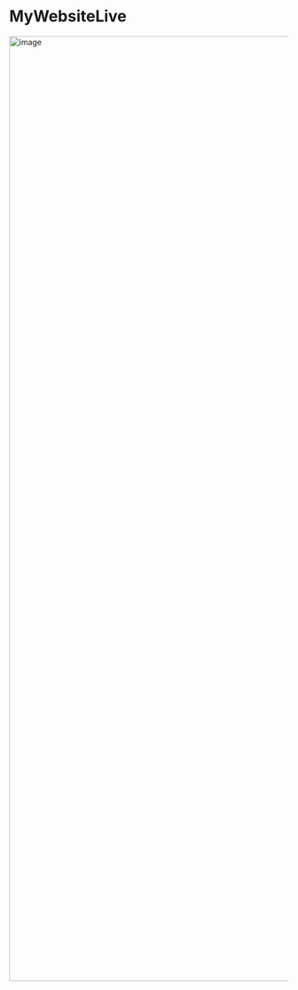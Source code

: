 # MyWebsiteLive
<img width="1703" alt="image" src="https://github.com/user-attachments/assets/a1ccba3a-0ac3-40f8-b6c0-8576aaadd714" />
